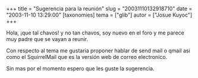 +++
title = "Sugerencia para la reunión"
slug = "20031110132918710"
date = "2003-11-10 13:29:00"
[taxonomies]
tema = ["glib"]
autor = ["Josue Kuyoc"]
+++

Hola, ¡que tal chavos! y no tan chavos, soy nuevo en el foro y me parece
muy padre que se vayan a reunir.

Con respecto al tema me gustaria proponer hablar de send mail o qmail
asi como el SquirrelMail que es la versión web de correo electronico.

Sin mas por el momento espero que les guste la sugerencia.

